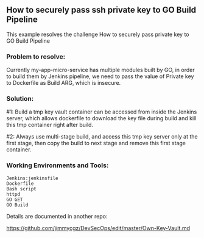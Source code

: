 ## How to securely pass ssh private key to GO Build Pipeline

This example resolves the challenge How to securely pass private key to GO Build Pipeline

### Problem to resolve: 

Currently my-app-micro-service has multiple modules built by GO, in order to build them by Jenkins pipeline, we need to pass the value of Private key to Dockerfile as Build ARG, which is insecure.

### Solution:

#1: Build a tmp key vault container can be accessed from inside the Jenkins server, which allows dockerfile to download the key file during build and kill this tmp container right after build. 

#2: Always use multi-stage build, and access this tmp key server only at the first stage, then copy the build to next stage and remove this first stage container.

### Working Environments and Tools:
```
Jenkins:jenkinsfile
Dockerfile
Bash script
httpd
GO GET
GO Build

```
Details are documented in another repo:

https://github.com/jimmycgz/DevSecOps/edit/master/Own-Key-Vault.md
